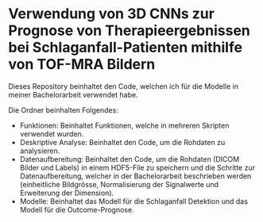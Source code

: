 # Verwendung von 3D CNNs zur Prognose von Therapieergebnissen bei Schlaganfall-Patienten mithilfe von TOF-MRA Bildern
Dieses Repository beinhaltet den Code, welchen ich für die Modelle in meiner Bachelorarbeit verwendet habe. 

Die Ordner beinhalten Folgendes:
- Funktionen: Beinhaltet Funktionen, welche in mehreren Skripten verwendet wurden.
- Deskriptive Analyse: Beinhaltet den Code, um die Rohdaten zu analysieren. 
- Datenaufbereitung: Beinhaltet den Code, um die Rohdaten (DICOM Bilder und Labels) in einem HDF5-File zu speichern und die Schritte zur Datenaufbereitung, welcher in der Bachelorarbeit beschrieben werden (einheitliche Bildgrösse, Normalisierung der Signalwerte und Erweiterung der Dimension).
- Modelle: Beinhaltet das Modell für die Schlaganfall Detektion und das Modell für die Outcome-Prognose.
